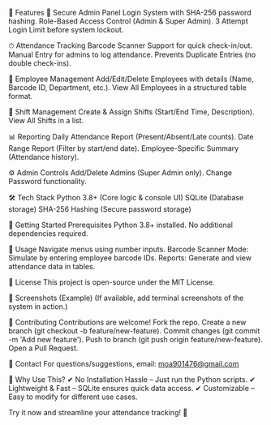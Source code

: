 📌 Features
🔐 Secure Admin Panel
Login System with SHA-256 password hashing.
Role-Based Access Control (Admin & Super Admin).
3 Attempt Login Limit before system lockout.

⏱ Attendance Tracking
Barcode Scanner Support for quick check-in/out.
Manual Entry for admins to log attendance.
Prevents Duplicate Entries (no double check-ins).

👥 Employee Management
Add/Edit/Delete Employees with details (Name, Barcode ID, Department, etc.).
View All Employees in a structured table format.

🔄 Shift Management
Create & Assign Shifts (Start/End Time, Description).
View All Shifts in a list.

📊 Reporting
Daily Attendance Report (Present/Absent/Late counts).
Date Range Report (Filter by start/end date).
Employee-Specific Summary (Attendance history).

⚙ Admin Controls
Add/Delete Admins (Super Admin only).
Change Password functionality.

🛠 Tech Stack
Python 3.8+ (Core logic & console UI)
SQLite (Database storage)
SHA-256 Hashing (Secure password storage)

🚀 Getting Started
Prerequisites
Python 3.8+ installed.
No additional dependencies required.


📖 Usage
Navigate menus using number inputs.
Barcode Scanner Mode: Simulate by entering employee barcode IDs.
Reports: Generate and view attendance data in tables.

📜 License
This project is open-source under the MIT License.

📸 Screenshots (Example)
(If available, add terminal screenshots of the system in action.)

🤝 Contributing
Contributions are welcome!
Fork the repo.
Create a new branch (git checkout -b feature/new-feature).
Commit changes (git commit -m 'Add new feature').
Push to branch (git push origin feature/new-feature).
Open a Pull Request.

📧 Contact
For questions/suggestions, email: moa901476@gmail.com

🌟 Why Use This?
✔ No Installation Hassle – Just run the Python scripts.
✔ Lightweight & Fast – SQLite ensures quick data access.
✔ Customizable – Easy to modify for different use cases.

Try it now and streamline your attendance tracking! 🚀
